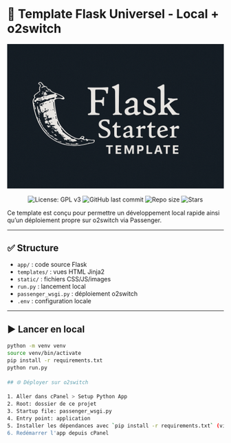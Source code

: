# 🧪 Template Flask Universel - Local + o2switch

<p align="center">
  <img src="static/img/banniere_app_flask_template.png" alt="Flask Starter Banner" width="600"/>
</p>

<p align="center">
  <img alt="License: GPL v3" src="https://img.shields.io/badge/License-GPLv3-blue.svg" />
  <img alt="GitHub last commit" src="https://img.shields.io/github/last-commit/Corsican2Dev/flask-template-universel" />
  <img alt="Repo size" src="https://img.shields.io/github/repo-size/Corsican2Dev/flask-template-universel" />
  <img alt="Stars" src="https://img.shields.io/github/stars/Corsican2Dev/flask-template-universel?style=social" />
</p>

Ce template est conçu pour permettre un développement local rapide ainsi qu’un déploiement propre sur o2switch via Passenger.

---

## ✅ Structure

- `app/` : code source Flask
- `templates/` : vues HTML Jinja2
- `static/` : fichiers CSS/JS/images
- `run.py` : lancement local
- `passenger_wsgi.py` : déploiement o2switch
- `.env` : configuration locale

---

## ▶️ Lancer en local

```bash
python -m venv venv
source venv/bin/activate
pip install -r requirements.txt
python run.py

## 🌐 Déployer sur o2switch

1. Aller dans cPanel > Setup Python App
2. Root: dossier de ce projet
3. Startup file: passenger_wsgi.py
4. Entry point: application
5. Installer les dépendances avec `pip install -r requirements.txt` (via l'outil ou SSH)
6. Redémarrer l'app depuis cPanel
